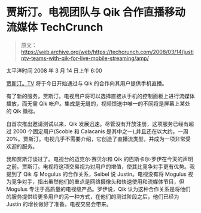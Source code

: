 # 贾斯汀。电视团队与 Qik 合作直播移动流媒体 TechCrunch

> 原文：<https://web.archive.org/web/https://techcrunch.com/2008/03/14/justintv-teams-with-qik-for-live-mobile-streaming/amp/>

太平洋时间 2008 年 3 月 14 日上午 6:00

<amp-img src="https://web.archive.org/web/20230121135630im_/https://techcrunch.com/wp-content/uploads/2008/03/qikjustin.jpg" class="shot2 amp-wp-enforced-sizes i-amphtml-layout-intrinsic i-amphtml-layout-size-defined" alt="qikjustin.jpg" layout="intrinsic" i-amphtml-layout="intrinsic"><i-amphtml-sizer class="i-amphtml-sizer"></i-amphtml-sizer></amp-img>[贾斯汀。TV](https://web.archive.org/web/20230121135630/http://www.justin.tv/) 将于今日开始通过与 Qik 的合作向其用户提供手机直播。

有了新的服务，贾斯汀。电视用户将可以选择直接从手机的控制面板上进行流媒体播放，而无需 Qik 帐户。集成是无缝的，视频馈送中唯一的不同将是屏幕上某处的 Qik 徽标。

自首次推出邀请测试以来，Qik 发展迅速。尽管没有开放注册，这项服务已经有超过 2000 个固定用户(Scoble 和 Calacanis 是其中之一),并且还在以大约。一周 20%。贾斯汀。电视几乎不需要介绍，它创造了直播流类型，并成为一项非常受欢迎的服务。

我和贾斯汀谈过了。电视台的迈克尔·赛贝尔和 Qik 的巴斯卡尔·罗伊在今天的声明之前。贾斯汀。电视将这项交易视为对用户的增值，使其比竞争对手更有优势。我提到了 Qik 与 Mogulus 的合作关系，Seibel 说 Justin。电视没有将 Mogulus 视为竞争对手，指出虽然他们的重点是网络摄像头和快速使用和流媒体节目，但 Mogulus 专注于高质量的电视级产品。罗伊说，Qik 认为这种合作关系是将他们的服务提供给更多用户的另一种方式，在他们的测试阶段之后，他们已经为 Justin 的增长做好了准备。电视交易会带来。

<amp-analytics data-credentials="include" class="i-amphtml-layout-fixed i-amphtml-layout-size-defined" i-amphtml-layout="fixed"></amp-analytics>